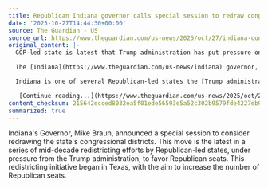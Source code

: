 ```yaml
---
title: Republican Indiana governor calls special session to redraw congressional maps
date: '2025-10-27T14:44:30+00:00'
source: The Guardian - US
source_url: https://www.theguardian.com/us-news/2025/oct/27/indiana-congressional-maps-redisctricting-governor
original_content: |-
  GOP-led state is latest that Trump administration has put pressure on to undertake redistricting to favor Republicans

  The [Indiana](https://www.theguardian.com/us-news/indiana) governor, Mike Braun, announced on Monday that he is calling a special session to consider redrawing congressional districts in the state, the latest state to work on its maps ahead of 2026.

  Indiana is one of several Republican-led states the [Trump administration](https://www.theguardian.com/us-news/trump-administration) has pressured to undertake mid-decade redistricting to favor Republicans, which began with a push in Texas to redraw lines to add Republican seats.

   [Continue reading...](https://www.theguardian.com/us-news/2025/oct/27/indiana-congressional-maps-redisctricting-governor)
content_checksum: 215642ecced8032ea5f01ede56593e5a52c302b9579fde4227eb9a0464323143
summarized: true
---
```


Indiana's Governor, Mike Braun, announced a special session to consider redrawing the state's congressional districts. This move is the latest in a series of mid-decade redistricting efforts by Republican-led states, under pressure from the Trump administration, to favor Republican seats. This redistricting initiative began in Texas, with the aim to increase the number of Republican seats.